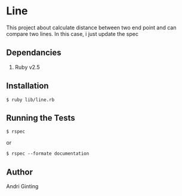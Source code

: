 # Line
This project about calculate distance between two end point and can compare two lines. 
In this case, i just update the spec
## Dependancies
1. Ruby v2.5

## Installation
```
$ ruby lib/line.rb
```

## Running the Tests
```
$ rspec
```
or 
```
$ rspec --formate documentation
```

## Author
Andri Ginting
